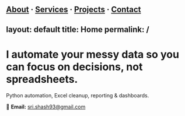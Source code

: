 [About](/Portfolio/about/) · [Services](/Portfolio/services/) · [Projects](/Portfolio/projects/) · [Contact](/Portfolio/contact/)
---
layout: default
title: Home
permalink: /
---

# I automate your messy data so you can focus on decisions, not spreadsheets.
Python automation, Excel cleanup, reporting & dashboards.  

📧 **Email:** sri.shash93@gmail.com
